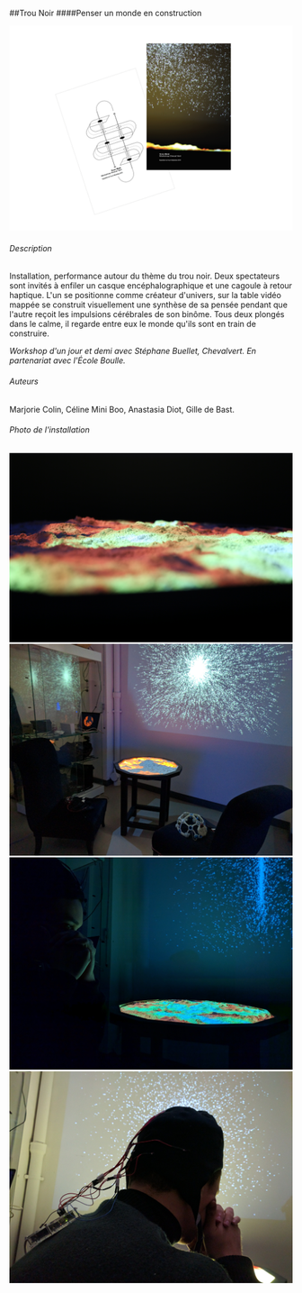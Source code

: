 ##Trou Noir
####Penser un monde en construction

![Affiche workshop](communication/trou_noir_blanc.png)

###### Description

Installation, performance autour du thème du trou noir. Deux spectateurs sont invités à enfiler un casque encéphalographique et une cagoule à retour haptique. L'un se positionne comme créateur d'univers, sur la table vidéo mappée se construit visuellement une synthèse de sa pensée pendant que l'autre reçoit les impulsions cérébrales de son binôme. Tous deux plongés dans le calme, il regarde entre eux le monde qu'ils sont en train de construire.

*Workshop d'un jour et demi avec Stéphane Buellet, Chevalvert. En partenariat avec l'École Boulle.*

###### Auteurs

Marjorie Colin, Céline Mini Boo, Anastasia Diot, Gille de Bast.

###### Photo de l'installation

![Blanc Trou Noir](images/photo_installation/EI0B3846.JPG)
![Blanc Trou Noir](images/photo_installation/IMG_20161202_142817.jpg)
![Blanc Trou Noir](images/photo_installation/IMG_20161202_145051.jpg)
![Blanc Trou Noir](images/photo_installation/IMG_20161202_144954.jpg)